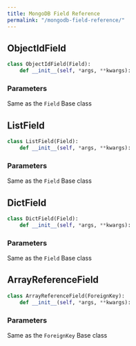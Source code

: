 ```yaml
---
title: MongoDB Field Reference
permalink: "/mongodb-field-reference/"
---
```


## ObjectIdField

```python
class ObjectIdField(Field):
    def __init__(self, *args, **kwargs):
```

### Parameters

Same as the `Field` Base class

## ListField

```python
class ListField(Field):
    def __init__(self, *args, **kwargs):
```

### Parameters

Same as the `Field` Base class

## DictField

```python
class DictField(Field):
	def __init__(self, *args, **kwargs):
```

### Parameters

Same as the `Field` Base class

## ArrayReferenceField

```python
class ArrayReferenceField(ForeignKey):
    def __init__(self, *args, **kwargs):
```

### Parameters

Same as the `ForeignKey` Base class

